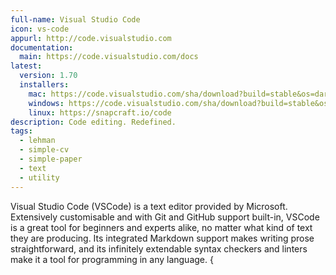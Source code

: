 ```yaml
---
full-name: Visual Studio Code
icon: vs-code
appurl: http://code.visualstudio.com
documentation: 
  main: https://code.visualstudio.com/docs
latest:
  version: 1.70
  installers:
    mac: https://code.visualstudio.com/sha/download?build=stable&os=darwin-universal
    windows: https://code.visualstudio.com/sha/download?build=stable&os=win32-x64-user
    linux: https://snapcraft.io/code
description: Code editing. Redefined.
tags:
  - lehman
  - simple-cv
  - simple-paper
  - text
  - utility
---
```


Visual Studio Code (VSCode) is a text editor provided by Microsoft. Extensively
customisable and with Git and GitHub support built-in, VSCode is a great tool
for beginners and experts alike, no matter what kind of text they are
producing. Its integrated Markdown support makes writing prose
straightforward, and its infinitely extendable syntax checkers and linters
make it a tool for programming in any language.
{
